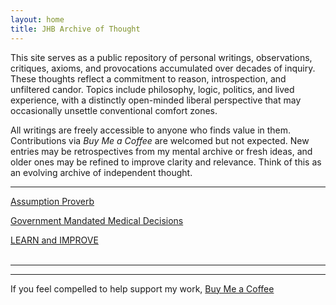 ```yaml
---
layout: home
title: JHB Archive of Thought
---
```


This site serves as a public repository of personal writings, observations, critiques, axioms, and provocations accumulated over decades of inquiry. These thoughts reflect a commitment to reason, introspection, and unfiltered candor. Topics include philosophy, logic, politics, and lived experience, with a distinctly open-minded liberal perspective that may occasionally unsettle conventional comfort zones.

All writings are freely accessible to anyone who finds value in them. Contributions via _Buy Me a Coffee_ are welcomed but not expected. New entries may be retrospectives from my mental archive or fresh ideas, and older ones may be refined to improve clarity and relevance. Think of this as an evolving archive of independent thought.

---

[Assumption Proverb](Assumption-Proverb)

[Government Mandated Medical Decisions](Government-Mandated-Medical-Decisions)

[LEARN and IMPROVE](learn-improve)
<br><br>

---

---

If you feel compelled to help support my work, [Buy Me a Coffee](https://coff.ee/jhbrooks13)
